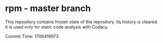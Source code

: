 # rpm - master branch

This repository contains frozen state of the repository.
Its history is cleared. It is used only for static code
analysis with Codacy.

Commit Time: 1706419973